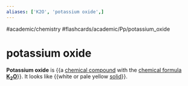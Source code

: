 ```yaml
---
aliases: ['K2O', 'potassium oxide',]
---
```


#academic/chemistry #flashcards/academic/Pp/potassium_oxide

# potassium oxide

__Potassium oxide__ is {{a [chemical compound](chemical%20compound.md) with the [chemical formula](chemical%20formula.md) __[K](potassium.md)<sub>2</sub>[O](oxygen.md)__}}. It looks like {{white or pale yellow [solid](solid.md)}}. <!--SR:!2023-04-07,4,270!2023-04-08,2,230-->
